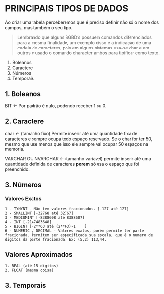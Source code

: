 # PRINCIPAIS TIPOS DE DADOS

Ao criar uma tabela perceberemos que é preciso definir não só o nome dos campos, mas também o seu tipo.

> Lembrando que alguns SGBD’s possuem comandos diferenciados para a mesma finalidade, um exemplo disso é a indicação de uma cadeia de caracteres, pois em alguns sistemas usa-se char e em outros é usado o comando character ambos para tipificar como texto.

1. Boleanos
2. Caractere
3. Números
4. Temporais

## 1. Boleanos
BIT <- Por padrão é nulo, podendo receber 1 ou 0.

## 2. Caractere
char <- (tamanho fixo) Permite inserir até uma quantidade fixa de caracteres e sempre ocupa todo espaço reservado. Se o char for ter 50, mesmo que use menos que isso ele sempre vai ocupar 50 espaços na memoria.

VARCHAR OU NVARCHAR <- (tamanho variavel) permite inserir até uma quantidade definida de caracteres **porem** só usa o espaço que foi preenchido.

## 3. Números
### Valores Exatos
    1 - TYNYNT - Não tem valores fracionados. [-127 até 127] 
    2 - SMALLINT [-32768 até 32767]
    3 - MEDIUMINT [-8388608 até 8388607]	
    4 - INT [-2147483648]
    5 - BIGINT [-2**63 até (2**63)-1	]
    6 - NUMERIC / DECIMAL - Valores exatos, porém permite ter parte fracionada. Permitem ser especificada sua escala, que é o numero de digitos da parte fracionada. Ex: (5,2) 113,44.

## Valores Aproximados 
    1. REAL (até 15 digitos)
    2. FLOAT (mesma coisa)

## 3. Temporais